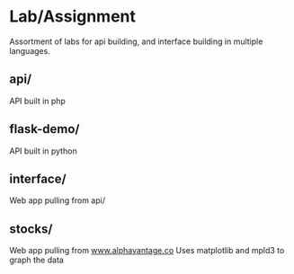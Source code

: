 # Lab/Assignment
Assortment of labs for api building, and interface building in multiple languages.
## api/
API built in php
## flask-demo/
API built in python
## interface/
Web app pulling from api/
## stocks/
Web app pulling from www.alphavantage.co
Uses matplotlib and mpld3 to graph the data
